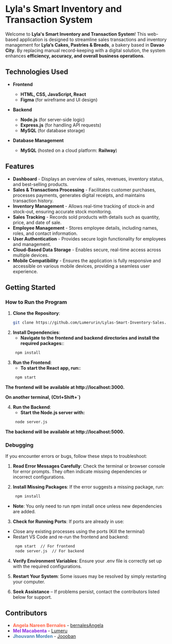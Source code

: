 # **Lyla's Smart Inventory and Transaction System**  

Welcome to **Lyla's Smart Inventory and Transaction System**! This web-based application is designed to streamline sales transactions and inventory management for **Lyla’s Cakes, Pastries & Breads**, a bakery based in **Davao City**. By replacing manual record-keeping with a digital solution, the system enhances **efficiency, accuracy, and overall business operations**.  

## **Technologies Used**  

- **Frontend**  
  - **HTML, CSS, JavaScript, React**  
  - **Figma** (for wireframe and UI design)  

- **Backend**  
  - **Node.js** (for server-side logic)  
  - **Express.js** (for handling API requests)  
  - **MySQL** (for database storage)  

- **Database Management**  
  - **MySQL** (hosted on a cloud platform: **Railway**)  

## **Features**  

- **Dashboard** - Displays an overview of sales, revenues, inventory status, and best-selling products.  
- **Sales & Transactions Processing** - Facilitates customer purchases, processes payments, generates digital receipts, and maintains transaction history.  
- **Inventory Management** - Allows real-time tracking of stock-in and stock-out, ensuring accurate stock monitoring.  
- **Sales Tracking** - Records sold products with details such as quantity, price, and date of sale.  
- **Employee Management** - Stores employee details, including names, roles, and contact information.  
- **User Authentication** - Provides secure login functionality for employees and management.  
- **Cloud-Based Data Storage** - Enables secure, real-time access across multiple devices.  
- **Mobile Compatibility** - Ensures the application is fully responsive and accessible on various mobile devices, providing a seamless user experience.  

## **Getting Started**  

### **How to Run the Program**  

1. **Clone the Repository**:  
   ```bash
   git clone https://github.com/Lumerurin/Lylas-Smart-Inventory-Sales.git

2. **Install Dependencies**:
   - **Navigate to the frontend and backend directories and install the required packages:**:
   ```bash
    npm install

3. **Run the Frontend**:
   - **To start the React app, run:**:
   ```bash
    npm start
**The frontend will be available at http://localhost:3000.**

**On another terminal, (Ctrl+Shift+`)**

4. **Run the Backend**:
   - **Start the Node.js server with:**
   ```bash
    node server.js


**The backend will be available at http://localhost:5000.**

### **Debugging**
If you encounter errors or bugs, follow these steps to troubleshoot:

1. **Read Error Messages Carefully**: Check the terminal or browser console for error prompts. They often indicate missing dependencies or incorrect configurations.
 
2. **Install Missing Packages**: If the error suggests a missing package, run:
   ```bash
    npm install
- **Note**: You only need to run npm install once unless new dependencies are added.

3. **Check for Running Ports**: If ports are already in use:
- Close any existing processes using the ports (Kill the terminal) 
- Restart VS Code and re-run the frontend and backend:
   ```bash
    npm start  // For frontend
    node server.js  // For backend

4. **Verify Environment Variables**: Ensure your .env file is correctly set up with the required configurations.

5. **Restart Your System**: Some issues may be resolved by simply restarting your computer.

6. **Seek Assistance** – If problems persist, contact the contributors listed below for support.


## **Contributors**

- **<span style="color:#FF6347">Angela Nareen Bernales</span>** - [bernalesAngela](https://github.com/bernalesangela)
- **<span style="color:#8A2BE2">Mel Macabenta</span>** - [Lumeru](https://github.com/MeruMeru09)
- **<span style="color:#4682B4">Jhouvann Morden</span>** - [Joooban](https://github.com/Joooban) 
